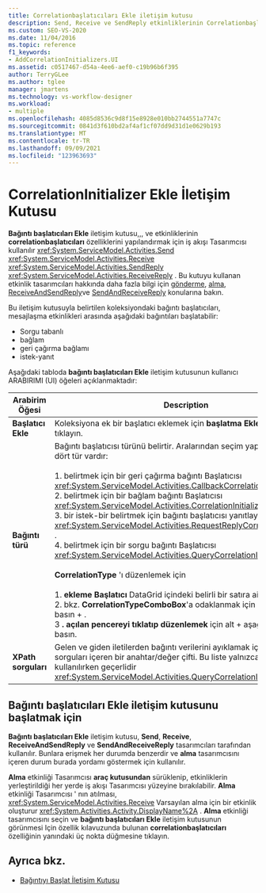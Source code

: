 ```yaml
---
title: Correlationbaşlatıcıları Ekle iletişim kutusu
description: Send, Receive ve SendReply etkinliklerinin Correlationbaşlatıcıları özelliklerini yapılandırmak için İş Akışı Tasarımcısı içindeki bağıntı başlatıcıları Ekle iletişim kutusunu nasıl kullanabileceğinizi öğrenin.
ms.custom: SEO-VS-2020
ms.date: 11/04/2016
ms.topic: reference
f1_keywords:
- AddCorrelationInitializers.UI
ms.assetid: c0517467-d54a-4ee6-aef0-c19b96b6f395
author: TerryGLee
ms.author: tglee
manager: jmartens
ms.technology: vs-workflow-designer
ms.workload:
- multiple
ms.openlocfilehash: 4085d8536c9d8f15e8928e010bb2744551a7747c
ms.sourcegitcommit: 0841d3f610bd2af4af1cf07dd9d31d1e0629b193
ms.translationtype: MT
ms.contentlocale: tr-TR
ms.lasthandoff: 09/09/2021
ms.locfileid: "123963693"
---
```

# <a name="add-correlationinitializers-dialog-box"></a>CorrelationInitializer Ekle İletişim Kutusu

**Bağıntı başlatıcıları Ekle** iletişim kutusu,,, ve etkinliklerinin **correlationbaşlatıcıları** özelliklerini yapılandırmak için iş akışı Tasarımcısı kullanılır <xref:System.ServiceModel.Activities.Send> <xref:System.ServiceModel.Activities.Receive> <xref:System.ServiceModel.Activities.SendReply> <xref:System.ServiceModel.Activities.ReceiveReply> . Bu kutuyu kullanan etkinlik tasarımcıları hakkında daha fazla bilgi için [gönderme](../workflow-designer/send-activity-designer.md), [alma](../workflow-designer/receive-activity-designer.md), [ReceiveAndSendReply](../workflow-designer/receiveandsendreply-template-designer.md)ve [SendAndReceiveReply](../workflow-designer/sendandreceivereply-template-designer.md) konularına bakın.

Bu iletişim kutusuyla belirtilen koleksiyondaki bağıntı başlatıcıları, mesajlaşma etkinlikleri arasında aşağıdaki bağıntıları başlatabilir:

- Sorgu tabanlı
- bağlam
- geri çağırma bağlamı
- istek-yanıt

Aşağıdaki tabloda **bağıntı başlatıcıları Ekle** iletişim kutusunun kullanıcı ARABIRIMI (UI) öğeleri açıklanmaktadır:

|Arabirim Öğesi|Description|
|-|-----------------|
|**Başlatıcı Ekle**|Koleksiyona ek bir başlatıcı eklemek için **başlatma Ekle** kutusuna tıklayın.|
|**Bağıntı türü**|Bağıntı başlatıcısı türünü belirtir. Aralarından seçim yapabileceğiniz dört tür vardır:<br /><br /> 1. belirtmek için bir geri çağırma bağıntı Başlatıcısı <xref:System.ServiceModel.Activities.CallbackCorrelationInitializer> .<br />2. belirtmek için bir bağlam bağıntı Başlatıcısı <xref:System.ServiceModel.Activities.CorrelationInitializer> .<br />3. bir istek-bir belirtmek için bağıntı başlatıcısı yanıtlayın <xref:System.ServiceModel.Activities.RequestReplyCorrelationInitializer> .<br />4. belirtmek için bir sorgu bağıntı Başlatıcısı <xref:System.ServiceModel.Activities.QueryCorrelationInitializer> .<br /><br /> **CorrelationType** 'ı düzenlemek için<br /><br /> 1. **ekleme Başlatıcı** DataGrid içindeki belirli bir satıra ait sekme.<br />2. bkz. **CorrelationTypeComboBox**'a odaklanmak için **CTRL** tuşuna basın + .<br />3 **. açılan pencereyi tıklatıp düzenlemek** için alt + aşağı tuşlarına basın.|
|**XPath sorguları**|Gelen ve giden iletilerden bağıntı verilerini ayıklamak için kullanılan sorguları içeren bir anahtar/değer çifti. Bu liste yalnızca türler kullanılırken geçerlidir <xref:System.ServiceModel.Activities.QueryCorrelationInitializer> .|

## <a name="to-launch-the-add-correlation-initializers-dialog-box"></a>Bağıntı başlatıcıları Ekle iletişim kutusunu başlatmak için

 **Bağıntı başlatıcıları Ekle** iletişim kutusu, **Send**, **Receive**, **ReceiveAndSendReply** ve **SendAndReceiveReply** tasarımcıları tarafından kullanılır. Bunlara erişmek her durumda benzerdir ve **alma** tasarımcısını içeren durum burada yordamı göstermek için kullanılır.

 **Alma** etkinliği Tasarımcısı **araç kutusundan** sürüklenip, etkinliklerin yerleştirildiği her yerde iş akışı Tasarımcısı yüzeyine bırakılabilir. **Alma** etkinliği Tasarımcısı ' nın atılması, <xref:System.ServiceModel.Activities.Receive> Varsayılan alma için bir etkinlik oluşturur <xref:System.Activities.Activity.DisplayName%2A> . **Alma** etkinliği tasarımcısını seçin ve **bağıntı başlatıcıları Ekle** iletişim kutusunun görünmesi Için özellik kılavuzunda bulunan **correlationbaşlatıcıları** özelliğinin yanındaki üç nokta düğmesine tıklayın.

## <a name="see-also"></a>Ayrıca bkz.

- [Bağıntıyı Başlat İletişim Kutusu](../workflow-designer/initialize-correlation-dialog-box.md)
